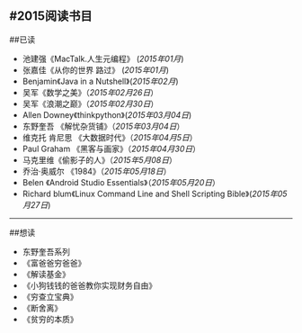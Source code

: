 #2015阅读书目
---
##已读
* 池建强《MacTalk.人生元编程》  (*2015年01月*)
* 张嘉佳《从你的世界 路过》 (*2015年01月*)
* Benjamin《Java in a Nutshell》(*2015年02月*)
* 吴军《数学之美》（*2015年02月26日*）
* 吴军《浪潮之巅》（*2015年02月30日*）
* Allen Downey《thinkpython》(*2015年03月04日*)
* 东野奎吾 《解忧杂货铺》（*2015年03月04日*）
* 维克托 肯尼思 《大数据时代》（*2015年04月5日*）
* Paul Graham 《黑客与画家》（*2015年04月30日*）
* 马克里维《偷影子的人》（*2015年5月08日*）
* 乔治·奥威尔 《1984》（*2015年05月18日*）
* Belen 《Android Studio Essentials》（*2015年05月20日*）
* Richard blum《Linux Command Line and Shell Scripting Bible》(*2015年05月27日*)

---

##想读
* 东野奎吾系列
* 《富爸爸穷爸爸》
* 《解读基金》
* 《小狗钱钱的爸爸教你实现财务自由》
* 《穷查立宝典》
* 《断舍离》
* 《贫穷的本质》
